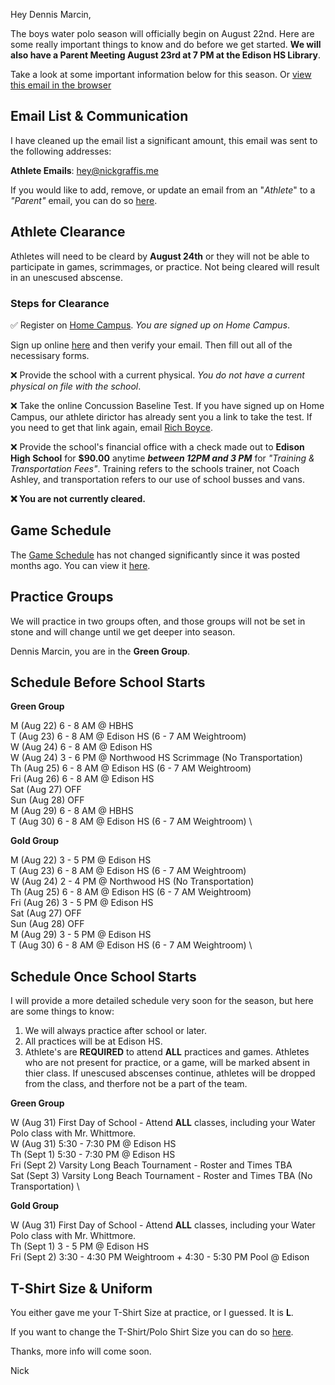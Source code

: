 Hey Dennis Marcin,

The boys water polo season will officially begin on August 22nd. Here are some really important things to know and do before we get started. **We will also have a Parent Meeting August 23rd at 7 PM at the Edison HS Library**. 

Take a look at some important information below for this season. Or 
[view this email in the browser](https://edisonwp.com/emails-sent/PJavdxi7-recHLEx7C7XYKzz3b)

## Email List & Communication

I have cleaned up the email list a significant amount, this email was sent to the following addresses:

**Athlete Emails**: hey@nickgraffis.me


If you would like to add, remove, or update an email from an "_Athlete_" to a _"Parent"_ email, you can do so [here](https://edisonwp.com/email-list/recHLEx7C7XYKzz3b).

## Athlete Clearance

Athletes will need to be cleard by **August 24th** or they will not be able to participate in games, scrimmages, or practice. Not being cleared will result in an unescused abscense. 

### Steps for Clearance

✅ Register on [Home Campus](https://www.homecampus.com). _You are signed up on Home Campus_.

Sign up online [here](https://www.homecampus.com) and then verify your email. Then fill out all of the necessisary forms. 

❌ Provide the school with a current physical. _You do not have a current physical on file with the school_.

❌ Take the online Concussion Baseline Test. If you have signed up on Home Campus, our athlete dirictor has already sent you a link to take the test. If you need to get that link again, email [Rich Boyce](mailto:rboyce@hbuhsd.edu).

❌ Provide the school's financial office with a check made out to **Edison High School** for **$90.00** anytime **_between 12PM and 3 PM_**  for _"Training & Transportation Fees"_. Training refers to the schools trainer, not Coach Ashley, and transportation refers to our use of school busses and vans. 

**❌ You are not currently cleared.**

## Game Schedule

The [Game Schedule](https://edisonwp.com/boys) has not changed significantly since it was posted months ago. You can view it [here](https://edisonwp.com/boys).

## Practice Groups

We will practice in two groups often, and those groups will not be set in stone and will change until we get deeper into season. 

Dennis Marcin, you are in the **Green Group**.

## Schedule Before School Starts

**Green Group**

M (Aug 22) 6 - 8 AM @ HBHS \
T (Aug 23) 6 - 8 AM @ Edison HS (6 - 7 AM Weightroom) \
W (Aug 24) 6 - 8 AM @ Edison HS \
W (Aug 24) 3 - 6 PM @ Northwood HS Scrimmage (No Transportation) \
Th (Aug 25) 6 - 8 AM @ Edison HS (6 - 7 AM Weightroom) \
Fri (Aug 26) 6 - 8 AM @ Edison HS \
Sat (Aug 27) OFF \
Sun (Aug 28) OFF \
M (Aug 29) 6 - 8 AM @ HBHS \
T (Aug 30) 6 - 8 AM @ Edison HS (6 - 7 AM Weightroom) \

**Gold Group**

M (Aug 22) 3 - 5 PM @ Edison HS \
T (Aug 23) 6 - 8 AM @ Edison HS (6 - 7 AM Weightroom) \
W (Aug 24) 2 - 4 PM @ Northwood HS (No Transportation) \
Th (Aug 25) 6 - 8 AM @ Edison HS (6 - 7 AM Weightroom) \
Fri (Aug 26) 3 - 5 PM @ Edison HS \
Sat (Aug 27) OFF \
Sun (Aug 28) OFF \
M (Aug 29) 3 - 5 PM @ Edison HS \
T (Aug 30) 6 - 8 AM @ Edison HS (6 - 7 AM Weightroom) \


## Schedule Once School Starts

I will provide a more detailed schedule very soon for the season, but here are some things to know: 

1. We will always practice after school or later. 
2. All practices will be at Edison HS. 
3. Athlete's are **REQUIRED** to attend **ALL** practices and games. Athletes who are not present for practice, or a game, will be marked absent in thier class. If unescused abscenses continue, athletes will be dropped from the class, and therfore not be a part of the team.

**Green Group**

W (Aug 31) First Day of School - Attend **ALL** classes, including your Water Polo class with Mr. Whittmore. \
W (Aug 31) 5:30 - 7:30 PM @ Edison HS \
Th (Sept 1) 5:30 - 7:30 PM @ Edison HS \
Fri (Sept 2) Varsity Long Beach Tournament - Roster and Times TBA \
Sat (Sept 3) Varsity Long Beach Tournament - Roster and Times TBA (No Transportation) \

**Gold Group**

W (Aug 31) First Day of School - Attend **ALL** classes, including your Water Polo class with Mr. Whittmore. \
Th (Sept 1) 3 - 5 PM @ Edison HS \
Fri (Sept 2) 3:30 - 4:30 PM Weightroom + 4:30 - 5:30 PM Pool @ Edison

## T-Shirt Size & Uniform

You either gave me your T-Shirt Size at practice, or I guessed. It is **L**.

If you want to change the T-Shirt/Polo Shirt Size you can do so [here](https://edisonwp.com/shirt-size/recHLEx7C7XYKzz3b).

Thanks, more info will come soon.

Nick


